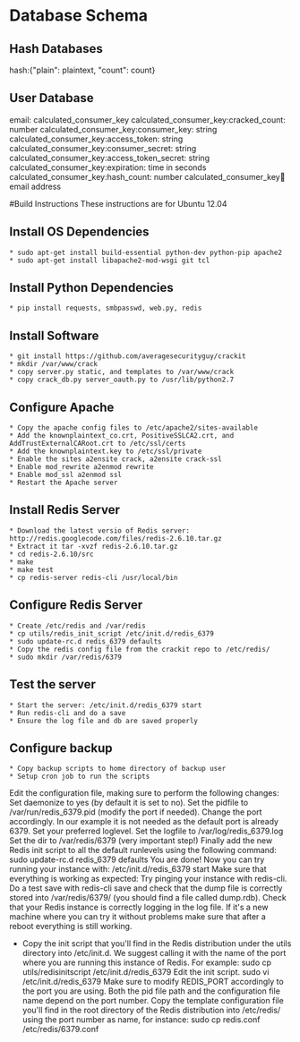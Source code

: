 # Database Schema
## Hash Databases
hash:{"plain": plaintext, "count": count}

## User Database
email: calculated_consumer_key
calculated_consumer_key:cracked_count: number
calculated_consumer_key:consumer_key: string
calculated_consumer_key:access_token: string
calculated_consumer_key:consumer_secret: string
calculated_consumer_key:access_token_secret: string
calculated_consumer_key:expiration: time in seconds
calculated_consumer_key:hash_count: number
calculated_consumer_key:email: email address

#Build Instructions
These instructions are for Ubuntu 12.04

## Install OS Dependencies
	* sudo apt-get install build-essential python-dev python-pip apache2 
	* sudo apt-get install libapache2-mod-wsgi git tcl

## Install Python Dependencies
    * pip install requests, smbpasswd, web.py, redis

## Install Software
	* git install https://github.com/averagesecurityguy/crackit
	* mkdir /var/www/crack
	* copy server.py static, and templates to /var/www/crack
	* copy crack_db.py server_oauth.py to /usr/lib/python2.7

## Configure Apache
	* Copy the apache config files to /etc/apache2/sites-available
	* Add the knownplaintext_co.crt, PositiveSSLCA2.crt, and AddTrustExternalCARoot.crt to /etc/ssl/certs
	* Add the knownplaintext.key to /etc/ssl/private
	* Enable the sites a2ensite crack, a2ensite crack-ssl
	* Enable mod_rewrite a2enmod rewrite
	* Enable mod_ssl a2enmod ssl
    * Restart the Apache server

## Install Redis Server
	* Download the latest versio of Redis server: http://redis.googlecode.com/files/redis-2.6.10.tar.gz
	* Extract it tar -xvzf redis-2.6.10.tar.gz
	* cd redis-2.6.10/src
	* make
	* make test
	* cp redis-server redis-cli /usr/local/bin


## Configure Redis Server
	* Create /etc/redis and /var/redis
	* cp utils/redis_init_script /etc/init.d/redis_6379
	* sudo update-rc.d redis_6379 defaults
	* Copy the redis config file from the crackit repo to /etc/redis/
	* sudo mkdir /var/redis/6379

## Test the server
	* Start the server: /etc/init.d/redis_6379 start
	* Run redis-cli and do a save
	* Ensure the log file and db are saved properly

## Configure backup
	* Copy backup scripts to home directory of backup user
	* Setup cron job to run the scripts

	

Edit the configuration file, making sure to perform the following changes:
Set daemonize to yes (by default it is set to no).
Set the pidfile to /var/run/redis_6379.pid (modify the port if needed).
Change the port accordingly. In our example it is not needed as the default port is already 6379.
Set your preferred loglevel.
Set the logfile to /var/log/redis_6379.log
Set the dir to /var/redis/6379 (very important step!)
Finally add the new Redis init script to all the default runlevels using the following command:
sudo update-rc.d redis_6379 defaults
You are done! Now you can try running your instance with:
/etc/init.d/redis_6379 start
Make sure that everything is working as expected:
Try pinging your instance with redis-cli.
Do a test save with redis-cli save and check that the dump file is correctly stored into /var/redis/6379/ (you should find a file called dump.rdb).
Check that your Redis instance is correctly logging in the log file.
If it's a new machine where you can try it without problems make sure that after a reboot everything is still working.



* Copy the init script that you'll find in the Redis distribution under the utils directory into /etc/init.d. We suggest calling it with the name of the port where you are running this instance of Redis. For example:
sudo cp utils/redisinitscript /etc/init.d/redis_6379
Edit the init script.
sudo vi /etc/init.d/redis_6379
Make sure to modify REDIS_PORT accordingly to the port you are using. Both the pid file path and the configuration file name depend on the port number.
Copy the template configuration file you'll find in the root directory of the Redis distribution into /etc/redis/ using the port number as name, for instance:
sudo cp redis.conf /etc/redis/6379.conf
